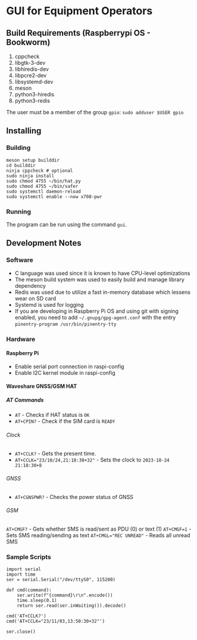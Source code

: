 # GUI for Equipment Operators

## Build Requirements (Raspberrypi OS - Bookworm)

1. cppcheck
2. libgtk-3-dev
3. libhiredis-dev
4. libpcre2-dev
5. libsystemd-dev
6. meson
7. python3-hiredis
8. python3-redis

The user must be a member of the group `gpio`:
`sudo adduser $USER gpio`

## Installing

### Building
```
meson setup builddir
cd builddir
ninja cppcheck # optional
sudo ninja install
sudo chmod 4755 ~/bin/hat.py
sudo chmod 4755 ~/bin/safer
sudo systemctl daemon-reload
sudo systemctl enable --now x708-pwr
```

### Running

The program can be run using the command `gui`.

## Development Notes

### Software

- C language was used since it is known to have CPU-level optimizations
- The meson build system was used to easily build and manage library dependency
- Redis was used due to utilize a fast in-memory database which lessens wear on SD card
- Systemd is used for logging
- If you are developing in Raspberry Pi OS and using git with signing enabled, you need to add `~/.gnupg/gpg-agent.conf` with the entry `pinentry-program /usr/bin/pinentry-tty`

### Hardware

#### Raspberry Pi

- Enable serial port connection in raspi-config
- Enable I2C kernel module in raspi-config

#### Waveshare GNSS/GSM HAT

##### AT Commands

- `AT` - Checks if HAT status is `OK`
- `AT+CPIN?` - Check if the SIM card is `READY`

###### Clock

- `AT+CCLK?` - Gets the present time.
- `AT+CCLK="23/10/24,21:18:30+32"` - Sets the clock to `2023-10-24 21:18:30+8`

###### GNSS

- `AT+CGNSPWR?` - Checks the power status of GNSS

###### GSM

`AT+CMGF?` - Gets whether SMS is read/sent as PDU (0) or text (1)
`AT+CMGF=1` - Sets SMS reading/sending as text
`AT+CMGL="REC UNREAD"` - Reads all unread SMS

### Sample Scripts

```python3
import serial
import time
ser = serial.Serial("/dev/ttyS0", 115200)

def cmd(command):
    ser.write(f"{command}\r\n".encode())
    time.sleep(0.1)
    return ser.read(ser.inWaiting()).decode()

cmd('AT+CCLK?')
cmd('AT+CCLK="23/11/03,13:50:30+32"')

ser.close()
```
